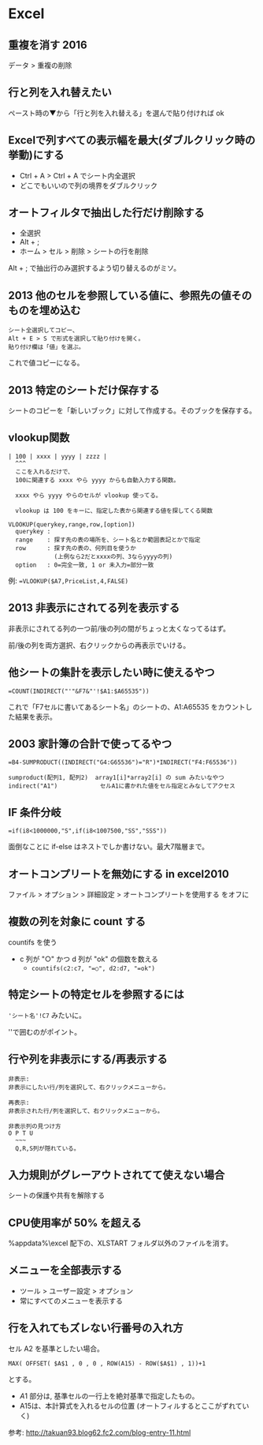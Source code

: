 # Excel

## 重複を消す 2016
データ > 重複の削除

## 行と列を入れ替えたい
ペースト時の▼から「行と列を入れ替える」を選んで貼り付ければ ok

## Excelで列すべての表示幅を最大(ダブルクリック時の挙動)にする
- Ctrl + A > Ctrl + A でシート内全選択
- どこでもいいので列の境界をダブルクリック

## オートフィルタで抽出した行だけ削除する
- 全選択
- Alt + ;
- ホーム > セル > 削除 > シートの行を削除

Alt + ; で抽出行のみ選択するよう切り替えるのがミソ。

## 2013 他のセルを参照している値に、参照先の値そのものを埋め込む

```
シート全選択してコピー、
Alt + E > S で形式を選択して貼り付けを開く。
貼り付け欄は「値」を選ぶ。
```

これで値コピーになる。

## 2013 特定のシートだけ保存する
シートのコピーを「新しいブック」に対して作成する。そのブックを保存する。

## vlookup関数

```
| 100 | xxxx | yyyy | zzzz |
  ^^^
  ここを入れるだけで、
  100に関連する xxxx やら yyyy からも自動入力する関数。

  xxxx やら yyyy やらのセルが vlookup 使ってる。

  vlookup は 100 をキーに、指定した表から関連する値を探してくる関数
```

```
VLOOKUP(querykey,range,row,[option])
  querykey : 
  range    : 探す先の表の場所を、シート名とか範囲表記とかで指定
  row      : 探す先の表の、何列目を使うか
             (上例なら2だとxxxxの列、3ならyyyyの列)
  option   : 0=完全一致, 1 or 未入力=部分一致
```

例: `=VLOOKUP($A7,PriceList,4,FALSE)`

## 2013 非表示にされてる列を表示する
非表示にされてる列の一つ前/後の列の間がちょっと太くなってるはず。

前/後の列を両方選択、右クリックからの再表示でいける。

## 他シートの集計を表示したい時に使えるやつ
`=COUNT(INDIRECT("'"&F7&"'!$A1:$A65535"))`

これで「F7セルに書いてあるシート名」のシートの、A1:A65535 をカウントした結果を表示。

## 2003 家計簿の合計で使ってるやつ

```
=B4-SUMPRODUCT((INDIRECT("G4:G65536")="R")*INDIRECT("F4:F65536"))
```

```
sumproduct(配列1, 配列2)  array1[i]*array2[i] の sum みたいなやつ
indirect("A1")            セルA1に書かれた値をセル指定とみなしてアクセス
```

## IF 条件分岐

```
=if(i8<1000000,"S",if(i8<1007500,"SS","SSS"))
```

面倒なことに if-else はネストでしか書けない。最大7階層まで。

## オートコンプリートを無効にする in excel2010
ファイル > オプション > 詳細設定 > オートコンプリートを使用する をオフに

## 複数の列を対象に count する
countifs を使う

- c 列が "○" かつ d 列が "ok" の個数を数える
    - `countifs(c2:c7, "=○", d2:d7, "=ok")`

## 特定シートの特定セルを参照するには
`'シート名'!C7` みたいに。

''で囲むのがポイント。

## 行や列を非表示にする/再表示する

```
非表示:
非表示にしたい行/列を選択して、右クリックメニューから。

再表示:
非表示された行/列を選択して、右クリックメニューから。

非表示列の見つけ方
O P T U
  ~~~
  Q,R,S列が隠れている。
```

## 入力規則がグレーアウトされてて使えない場合
シートの保護や共有を解除する

## CPU使用率が 50% を超える
%appdata%\excel 配下の、XLSTART フォルダ以外のファイルを消す。

## メニューを全部表示する
- ツール > ユーザー設定 > オプション
- 常にすべてのメニューを表示する

## 行を入れてもズレない行番号の入れ方
セル A2 を基準としたい場合。

`MAX( OFFSET( $A$1 , 0 , 0 , ROW(A15) - ROW($A$1) , 1))+1`

とする。
- $A$1 部分は, 基準セルの一行上を絶対基準で指定したもの。
- A15は、本計算式を入れるセルの位置
  (オートフィルするとここがずれていく)

参考: http://takuan93.blog62.fc2.com/blog-entry-11.html
